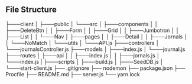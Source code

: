 
## File Structure

├───client
│   ├───public
│   └───src
│       ├───components
│       │   ├───DeleteBtn
│       │   ├───Form
│       │   ├───Grid
│       │   ├───Jumbotron
│       │   ├───List
│       │   └───Nav
│       ├───pages
│       │   ├───Detail
│       │   ├───Jornals
│       │   └───NoMatch
│       └───utils
│            └───API.js
├───controllers
│          └───journalsController.js
├───models
│       ├───index.js
│       └───journal.js
├───routes
│       ├───api
│       │   ├───index.js
│       │   ├───jornals.js
│       └───index.js
|
├───scripts
│       ├───build.js
│       ├───SeedDB.js
│       └───start-client.js
├── .gitignore
├── nodemon
├── package.json
├── Procfile
├── README.md
├── server.js
└── yarn.lock
